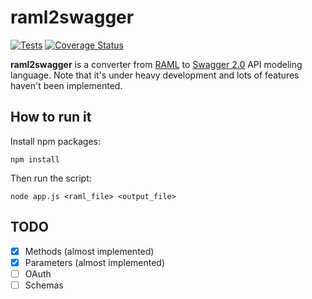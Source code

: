 # raml2swagger

[![Tests](https://travis-ci.org/JMPerez/raml2swagger.svg?branch=master)](https://travis-ci.org/JMPerez/raml2swagger)
[![Coverage Status](https://coveralls.io/repos/JMPerez/raml2swagger/badge.svg)](https://coveralls.io/r/JMPerez/raml2swagger)

**raml2swagger** is a converter from [RAML](http://raml.org/) to [Swagger 2.0](https://github.com/swagger-api/swagger-spec/blob/master/versions/2.0.md) API modeling language. Note that it's under heavy development and lots of features haven't been implemented.

## How to run it

Install npm packages:

`npm install`

Then run the script:

`node app.js <raml_file> <output_file>`

## TODO
- [x] Methods (almost implemented)
- [x] Parameters (almost implemented)
- [ ] OAuth
- [ ] Schemas
